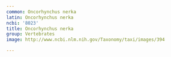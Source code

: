 ```yaml
---
common: Oncorhynchus nerka
latin: Oncorhynchus nerka
ncbi: '8023'
title: Oncorhynchus nerka
group: Vertebrates
image: http://www.ncbi.nlm.nih.gov/Taxonomy/taxi/images/394

---
```

